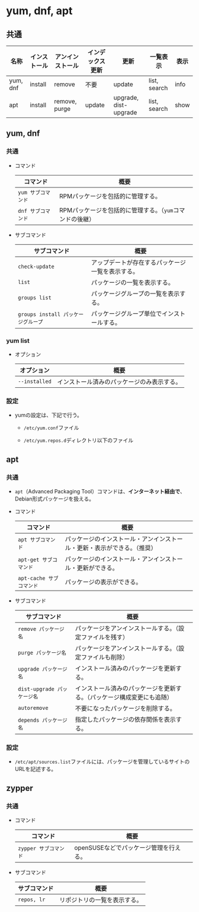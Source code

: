 # yum, dnf, apt

## 共通

| 名称     | インストール | アンインストール | インデックス更新 | 更新                  | 一覧表示     | 表示 |
| -------- | ------------ | ---------------- | ---------------- | --------------------- | ------------ | ---- |
| yum, dnf | install      | remove           | 不要             | update                | list, search | info |
| apt      | install      | remove, purge    | update           | upgrade, dist-upgrade | list, search | show |

## yum, dnf

### 共通

- コマンド

  |コマンド|概要|
  |---|---|
  |`yum サブコマンド`|RPMパッケージを包括的に管理する。|
  |`dnf サブコマンド`|RPMパッケージを包括的に管理する。（`yum`コマンドの後継）|

- サブコマンド

  | サブコマンド                        | 概要                                             |
  | ----------------------------------- | ------------------------------------------------ |
  | `check-update`                      | アップデートが存在するパッケージ一覧を表示する。 |
  | `list`                              | パッケージの一覧を表示する。                     |
  | `groups list`                       | パッケージグループの一覧を表示する。             |
  | `groups install パッケージグループ` | パッケージグループ単位でインストールする。       |

### yum list

- オプション

  |オプション|概要|
  |---|---|
  |`--installed`|インストール済みのパッケージのみ表示する。|

### 設定

- yumの設定は、下記で行う。

  - `/etc/yum.conf`ファイル

  - `/etc/yum.repos.d`ディレクトリ以下のファイル

## apt

### 共通

- `apt`（Advanced Packaging Tool）コマンドは、**インターネット経由で**、Debian形式パッケージを扱える。

- コマンド
  
  | コマンド                 | 概要                                                         |
  | ------------------------ | ------------------------------------------------------------ |
  | `apt サブコマンド`       | パッケージのインストール・アンインストール・更新・表示ができる。（推奨） |
  | `apt-get サブコマンド`   | パッケージのインストール・アンインストール・更新ができる。   |
  | `apt-cache サブコマンド` | パッケージの表示ができる。                                   |
  
- サブコマンド

  | サブコマンド                | 概要                                                         |
  | --------------------------- | ------------------------------------------------------------ |
  | `remove パッケージ名`       | パッケージをアンインストールする。（設定ファイルを残す）     |
  | `purge パッケージ名`        | パッケージをアンインストールする。（設定ファイルも削除）     |
  | `upgrade パッケージ名`      | インストール済みのパッケージを更新する。                     |
  | `dist-upgrade パッケージ名` | インストール済みのパッケージを更新する。（パッケージ構成変更にも追随） |
  | `autoremove`                | 不要になったパッケージを削除する。                           |
  | `depends パッケージ名`      | 指定したパッケージの依存関係を表示する。                     |

### 設定

- `/etc/apt/sources.list`ファイルには、パッケージを管理しているサイトのURLを記述する。

## zypper

### 共通

- コマンド

  |コマンド|概要|
  |---|---|
  |`zypper サブコマンド`|openSUSEなどでパッケージ管理を行える。|

- サブコマンド

  |サブコマンド|概要|
  |---|---|
  |`repos, lr`|リポジトリの一覧を表示する。|
